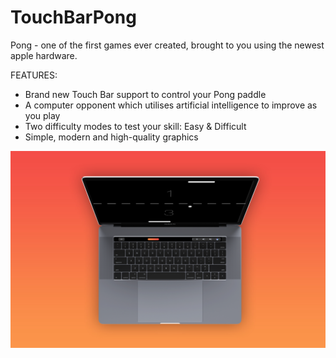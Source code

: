 # TouchBarPong
Pong - one of the first games ever created, brought to you using the newest apple hardware.

FEATURES:
* Brand new Touch Bar support to control your Pong paddle
* A computer opponent which utilises artificial intelligence to improve as you play
* Two difficulty modes to test your skill: Easy & Difficult
* Simple, modern and high-quality graphics


![Screenshot](AbovePong.jpg)
